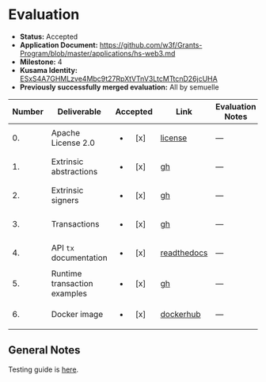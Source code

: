 # Evaluation

- **Status:** Accepted
- **Application Document:** https://github.com/w3f/Grants-Program/blob/master/applications/hs-web3.md
- **Milestone:** 4
- **Kusama Identity:** [ESxS4A7GHMLzve4Mbc9t27RpXtVTnV3LtcMTtcnD26jcUHA](https://polkascan.io/pre/kusama/account/ESxS4A7GHMLzve4Mbc9t27RpXtVTnV3LtcMTtcnD26jcUHA)
- **Previously successfully merged evaluation:** All by semuelle

| Number | Deliverable                  |        Accepted        | Link                                                                                                                                            | Evaluation Notes |
| ------ | ---------------------------- | :--------------------: | ----------------------------------------------------------------------------------------------------------------------------------------------- | ---------------- |
| 0.     | Apache License 2.0           | <ul><li>[x] </li></ul> | [license](https://github.com/airalab/hs-web3/blob/d63ce43a5de964aa9259c1b5cde4b98be4bf6465/LICENSE)                                             | —                |
| 1.     | Extrinsic abstractions       | <ul><li>[x] </li></ul> | [gh](https://github.com/airalab/hs-web3/tree/d63ce43a5de964aa9259c1b5cde4b98be4bf6465/packages/polkadot/src/Network/Polkadot/Extrinsic)         | —                |
| 2.     | Extrinsic signers            | <ul><li>[x] </li></ul> | [gh](https://github.com/airalab/hs-web3/blob/d63ce43a5de964aa9259c1b5cde4b98be4bf6465/packages/polkadot/src/Network/Polkadot/Crypto.hs)         | —                |
| 3.     | Transactions                 | <ul><li>[x] </li></ul> | [gh](https://github.com/airalab/hs-web3/blob/d63ce43a5de964aa9259c1b5cde4b98be4bf6465/packages/polkadot/src/Network/Polkadot/Extrinsic.hs#L108) | —                |
| 4.     | API `tx` documentation       | <ul><li>[x] </li></ul> | [readthedocs](https://hs-web3.readthedocs.io/en/latest/polkadot_extrinsic.html)                                                                 | —                |
| 5.     | Runtime transaction examples | <ul><li>[x] </li></ul> | [gh](https://github.com/airalab/hs-web3/tree/d63ce43a5de964aa9259c1b5cde4b98be4bf6465/examples/polkadot)                                        | —                |
| 6.     | Docker image                 | <ul><li>[x] </li></ul> | [dockerhub](https://hub.docker.com/r/akru/hs-web3)                                                                                              | —                |

## General Notes

Testing guide is [here](https://hub.docker.com/r/akru/hs-web3).
